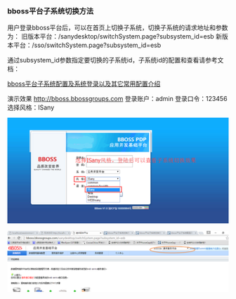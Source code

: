 ### bboss平台子系统切换方法

用户登录bboss平台后，可以在首页上切换子系统，切换子系统的请求地址和参数为：
旧版本平台：/sanydesktop/switchSystem.page?subsystem_id=esb
新版本平台：/sso/switchSystem.page?subsystem_id=esb

  通过subsystem_id参数指定要切换的子系统id，子系统id的配置和查看请参考文档：

[bboss平台子系统配置及系统登录以及其它常用配置介绍](http://yin-bp.iteye.com/blog/2246714)  

演示效果
http://bboss.bbossgroups.com
登录账户：admin
登录口令：123456
选择风格：ISany

![](../_images/platform/30105c5c-26c4-309c-a206-1ef41182c473.png)

![](../_images/platform/7bca7070-d4ea-3b48-919a-ae4b5cf10ed9.png)